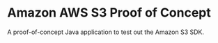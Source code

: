 # Amazon AWS S3 Proof of Concept
A proof-of-concept Java application to test out the Amazon S3 SDK.
